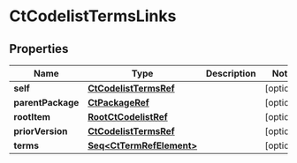 

# CtCodelistTermsLinks


## Properties

Name | Type | Description | Notes
------------ | ------------- | ------------- | -------------
**self** | [**CtCodelistTermsRef**](CtCodelistTermsRef.md) |  |  [optional]
**parentPackage** | [**CtPackageRef**](CtPackageRef.md) |  |  [optional]
**rootItem** | [**RootCtCodelistRef**](RootCtCodelistRef.md) |  |  [optional]
**priorVersion** | [**CtCodelistTermsRef**](CtCodelistTermsRef.md) |  |  [optional]
**terms** | [**Seq&lt;CtTermRefElement&gt;**](CtTermRefElement.md) |  |  [optional]



